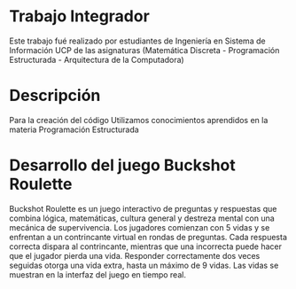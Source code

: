 # Trabajo Integrador 
Este trabajo fué realizado por estudiantes de Ingeniería en Sistema de Información UCP de las asignaturas (Matemática Discreta - Programación Estructurada - Arquitectura de la Computadora)

# Descripción
Para la creación del código Utilizamos conocimientos aprendidos en la materia Programación Estructurada

# Desarrollo del juego Buckshot Roulette
Buckshot Roulette es un juego interactivo de preguntas y respuestas que combina lógica, matemáticas, cultura general y destreza mental con una mecánica de supervivencia. Los jugadores comienzan con 5 vidas y se enfrentan a un contrincante virtual en rondas de preguntas. Cada respuesta correcta dispara al contrincante, mientras que una incorrecta puede hacer que el jugador pierda una vida. Responder correctamente dos veces seguidas otorga una vida extra, hasta un máximo de 9 vidas. Las vidas se muestran en la interfaz del juego en tiempo real.
